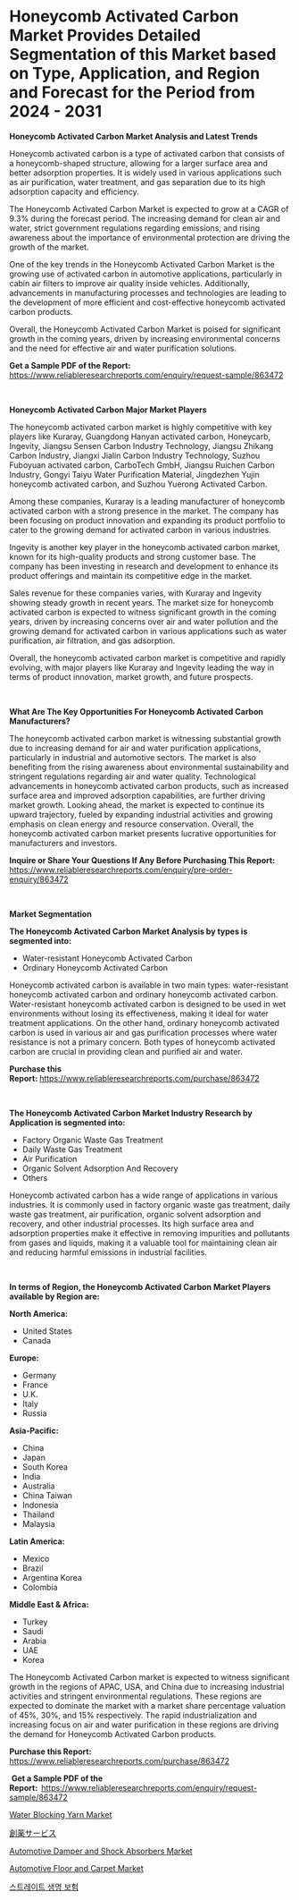 <p><h1>Honeycomb Activated Carbon Market Provides Detailed Segmentation of this Market based on Type, Application, and Region and Forecast for the Period from 2024 - 2031</h1></p><p><strong>Honeycomb Activated Carbon Market Analysis and Latest Trends</strong></p>
<p><p>Honeycomb activated carbon is a type of activated carbon that consists of a honeycomb-shaped structure, allowing for a larger surface area and better adsorption properties. It is widely used in various applications such as air purification, water treatment, and gas separation due to its high adsorption capacity and efficiency.</p><p>The Honeycomb Activated Carbon Market is expected to grow at a CAGR of 9.3% during the forecast period. The increasing demand for clean air and water, strict government regulations regarding emissions, and rising awareness about the importance of environmental protection are driving the growth of the market.</p><p>One of the key trends in the Honeycomb Activated Carbon Market is the growing use of activated carbon in automotive applications, particularly in cabin air filters to improve air quality inside vehicles. Additionally, advancements in manufacturing processes and technologies are leading to the development of more efficient and cost-effective honeycomb activated carbon products.</p><p>Overall, the Honeycomb Activated Carbon Market is poised for significant growth in the coming years, driven by increasing environmental concerns and the need for effective air and water purification solutions.</p></p>
<p><strong>Get a Sample PDF of the Report:&nbsp;</strong> <a href="https://www.reliableresearchreports.com/enquiry/request-sample/863472">https://www.reliableresearchreports.com/enquiry/request-sample/863472</a></p>
<p>&nbsp;</p>
<p><strong>Honeycomb Activated Carbon Major Market Players</strong></p>
<p><p>The honeycomb activated carbon market is highly competitive with key players like Kuraray, Guangdong Hanyan activated carbon, Honeycarb, Ingevity, Jiangsu Sensen Carbon Industry Technology, Jiangsu Zhikang Carbon Industry, Jiangxi Jialin Carbon Industry Technology, Suzhou Fuboyuan activated carbon, CarboTech GmbH, Jiangsu Ruichen Carbon Industry, Gongyi Taiyu Water Purification Material, Jingdezhen Yujin honeycomb activated carbon, and Suzhou Yuerong Activated Carbon.</p><p>Among these companies, Kuraray is a leading manufacturer of honeycomb activated carbon with a strong presence in the market. The company has been focusing on product innovation and expanding its product portfolio to cater to the growing demand for activated carbon in various industries.</p><p>Ingevity is another key player in the honeycomb activated carbon market, known for its high-quality products and strong customer base. The company has been investing in research and development to enhance its product offerings and maintain its competitive edge in the market.</p><p>Sales revenue for these companies varies, with Kuraray and Ingevity showing steady growth in recent years. The market size for honeycomb activated carbon is expected to witness significant growth in the coming years, driven by increasing concerns over air and water pollution and the growing demand for activated carbon in various applications such as water purification, air filtration, and gas adsorption.</p><p>Overall, the honeycomb activated carbon market is competitive and rapidly evolving, with major players like Kuraray and Ingevity leading the way in terms of product innovation, market growth, and future prospects.</p></p>
<p>&nbsp;</p>
<p><strong>What Are The Key Opportunities For Honeycomb Activated Carbon Manufacturers?</strong></p>
<p><p>The honeycomb activated carbon market is witnessing substantial growth due to increasing demand for air and water purification applications, particularly in industrial and automotive sectors. The market is also benefiting from the rising awareness about environmental sustainability and stringent regulations regarding air and water quality. Technological advancements in honeycomb activated carbon products, such as increased surface area and improved adsorption capabilities, are further driving market growth. Looking ahead, the market is expected to continue its upward trajectory, fueled by expanding industrial activities and growing emphasis on clean energy and resource conservation. Overall, the honeycomb activated carbon market presents lucrative opportunities for manufacturers and investors.</p></p>
<p><strong>Inquire or Share Your Questions If Any Before Purchasing This Report:</strong> <a href="https://www.reliableresearchreports.com/enquiry/pre-order-enquiry/863472">https://www.reliableresearchreports.com/enquiry/pre-order-enquiry/863472</a></p>
<p>&nbsp;</p>
<p><strong>Market Segmentation</strong></p>
<p><strong>The Honeycomb Activated Carbon Market Analysis by types is segmented into:</strong></p>
<p><ul><li>Water-resistant Honeycomb Activated Carbon</li><li>Ordinary Honeycomb Activated Carbon</li></ul></p>
<p><p>Honeycomb activated carbon is available in two main types: water-resistant honeycomb activated carbon and ordinary honeycomb activated carbon. Water-resistant honeycomb activated carbon is designed to be used in wet environments without losing its effectiveness, making it ideal for water treatment applications. On the other hand, ordinary honeycomb activated carbon is used in various air and gas purification processes where water resistance is not a primary concern. Both types of honeycomb activated carbon are crucial in providing clean and purified air and water.</p></p>
<p><strong>Purchase this Report:&nbsp;</strong><a href="https://www.reliableresearchreports.com/purchase/863472">https://www.reliableresearchreports.com/purchase/863472</a></p>
<p>&nbsp;</p>
<p><strong>The Honeycomb Activated Carbon Market Industry Research by Application is segmented into:</strong></p>
<p><ul><li>Factory Organic Waste Gas Treatment</li><li>Daily Waste Gas Treatment</li><li>Air Purification</li><li>Organic Solvent Adsorption And Recovery</li><li>Others</li></ul></p>
<p><p>Honeycomb activated carbon has a wide range of applications in various industries. It is commonly used in factory organic waste gas treatment, daily waste gas treatment, air purification, organic solvent adsorption and recovery, and other industrial processes. Its high surface area and adsorption properties make it effective in removing impurities and pollutants from gases and liquids, making it a valuable tool for maintaining clean air and reducing harmful emissions in industrial facilities.</p></p>
<p>&nbsp;</p>
<p><strong>In terms of Region, the Honeycomb Activated Carbon Market Players available by Region are:</strong></p>
<p>
    <p> <strong> North America: </strong>
        <ul>
            <li>United States</li>
            <li>Canada</li>
        </ul>
        </p> 
    <p> <strong> Europe: </strong>
        <ul>
            <li>Germany</li>
            <li>France</li>
            <li>U.K.</li>
            <li>Italy</li>
            <li>Russia</li>
        </ul>
        </p> 
    <p> <strong> Asia-Pacific: </strong>
        <ul>
            <li>China</li>
            <li>Japan</li>
            <li>South Korea</li>
            <li>India</li>
            <li>Australia</li>
            <li>China Taiwan</li>
            <li>Indonesia</li>
            <li>Thailand</li>
            <li>Malaysia</li>
        </ul>
        </p> 
    <p> <strong> Latin America: </strong>
        <ul>
            <li>Mexico</li>
            <li>Brazil</li>
            <li>Argentina Korea</li>
            <li>Colombia</li>
        </ul>
        </p> 
    <p> <strong> Middle East & Africa: </strong>
        <ul>
            <li>Turkey</li>
            <li>Saudi</li>
            <li>Arabia</li>
            <li>UAE</li>
            <li>Korea</li>
        </ul>
    </p>
    </p>
<p><p>The Honeycomb Activated Carbon market is expected to witness significant growth in the regions of APAC, USA, and China due to increasing industrial activities and stringent environmental regulations. These regions are expected to dominate the market with a market share percentage valuation of 45%, 30%, and 15% respectively. The rapid industrialization and increasing focus on air and water purification in these regions are driving the demand for Honeycomb Activated Carbon products.</p></p>
<p><strong>Purchase this Report: </strong><a href="https://www.reliableresearchreports.com/purchase/863472">https://www.reliableresearchreports.com/purchase/863472</a></p>
<p>&nbsp;<strong>Get a Sample PDF of the Report:&nbsp;&nbsp;</strong><a href="https://www.reliableresearchreports.com/enquiry/request-sample/863472">https://www.reliableresearchreports.com/enquiry/request-sample/863472</a></p>
<p><strong></strong></p>
<p><p><a href="https://github.com/Whitneyboyettebo9kiw7yr13/Market-Research-Report-List-1/blob/main/water-blocking-yarn-market.md">Water Blocking Yarn Market</a></p><p><a href="https://github.com/adcxff01450218/Market-Research-Report-List-1/blob/main/9838103193367.md">創薬サービス</a></p><p><a href="https://issuu.com/reportprime-2/docs/automotive-damper-and-shock-absorbers-market-size-">Automotive Damper and Shock Absorbers Market</a></p><p><a href="https://issuu.com/reportprime-2/docs/automotive-floor-and-carpet-market-size-2030.pptx">Automotive Floor and Carpet Market</a></p><p><a href="https://github.com/trmesnao7959541/Market-Research-Report-List-1/blob/main/1303692193150.md">스트레이트 생명 보험</a></p></p>